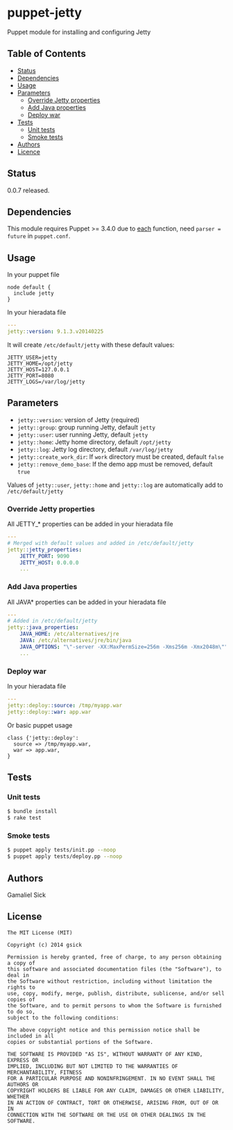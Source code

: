puppet-jetty
============

Puppet module for installing and configuring Jetty

## Table of Contents

* [Status](#status)
* [Dependencies](#dependencies)
* [Usage](#usage)
* [Parameters](#parameters)
    * [Override Jetty properties](#override-jetty-properties)
    * [Add Java properties](#add-java-properties)
    * [Deploy war](#deploy-war)
* [Tests](#tests)
    * [Unit tests](#unit-tests)
    * [Smoke tests](#smoke-tests)
* [Authors](#authors)
* [Licence](#licence)

## Status

0.0.7 released.

## Dependencies

This module requires Puppet >= 3.4.0 due to [each](http://docs.puppetlabs.com/references/latest/function.html#each) function, need `parser = future` in `puppet.conf`.<br />

## Usage

In your puppet file

```puppet
node default {
  include jetty
}
```

In your hieradata file

```yaml
---
jetty::version: 9.1.3.v20140225
```

It will create `/etc/default/jetty` with these default values:

```text
JETTY_USER=jetty
JETTY_HOME=/opt/jetty
JETTY_HOST=127.0.0.1
JETTY_PORT=8080
JETTY_LOGS=/var/log/jetty
```

## Parameters

  * `jetty::version`: version of Jetty (required)
  * `jetty::group`: group running Jetty, default `jetty`
  * `jetty::user`: user running Jetty, default `jetty`
  * `jetty::home`: Jetty home directory, default `/opt/jetty`
  * `jetty::log`: Jetty log directory, default `/var/log/jetty`
  * `jetty::create_work_dir`: If `work` directory must be created, default `false`
  * `jetty::remove_demo_base`: If the demo app must be removed, default `true`

Values of `jetty::user`, `jetty::home` and `jetty::log` are automatically add to `/etc/default/jetty`


### Override Jetty properties

All JETTY_* properties can be added in your hieradata file

```yaml
---
# Merged with default values and added in /etc/default/jetty
jetty::jetty_properties:
    JETTY_PORT: 9090
    JETTY_HOST: 0.0.0.0
    ...
```

### Add Java properties

All JAVA* properties can be added in your hieradata file

```yaml
---
# Added in /etc/default/jetty
jetty::java_properties:
    JAVA_HOME: /etc/alternatives/jre
    JAVA: /etc/alternatives/jre/bin/java
    JAVA_OPTIONS: "\"-server -XX:MaxPermSize=256m -Xms256m -Xmx2048m\""
    ...
```

### Deploy war

In your hieradata file

```yaml
---
jetty::deploy::source: /tmp/myapp.war
jetty::deploy::war: app.war
```

Or basic puppet usage

```puppet
class {'jetty::deploy':
  source => /tmp/myapp.war,
  war => app.war,
}
```

## Tests

### Unit tests

```bash
$ bundle install
$ rake test
```

### Smoke tests

```bash
$ puppet apply tests/init.pp --noop
$ puppet apply tests/deploy.pp --noop
```

## Authors

Gamaliel Sick

## License

```
The MIT License (MIT)

Copyright (c) 2014 gsick

Permission is hereby granted, free of charge, to any person obtaining a copy of
this software and associated documentation files (the "Software"), to deal in
the Software without restriction, including without limitation the rights to
use, copy, modify, merge, publish, distribute, sublicense, and/or sell copies of
the Software, and to permit persons to whom the Software is furnished to do so,
subject to the following conditions:

The above copyright notice and this permission notice shall be included in all
copies or substantial portions of the Software.

THE SOFTWARE IS PROVIDED "AS IS", WITHOUT WARRANTY OF ANY KIND, EXPRESS OR
IMPLIED, INCLUDING BUT NOT LIMITED TO THE WARRANTIES OF MERCHANTABILITY, FITNESS
FOR A PARTICULAR PURPOSE AND NONINFRINGEMENT. IN NO EVENT SHALL THE AUTHORS OR
COPYRIGHT HOLDERS BE LIABLE FOR ANY CLAIM, DAMAGES OR OTHER LIABILITY, WHETHER
IN AN ACTION OF CONTRACT, TORT OR OTHERWISE, ARISING FROM, OUT OF OR IN
CONNECTION WITH THE SOFTWARE OR THE USE OR OTHER DEALINGS IN THE SOFTWARE.
```